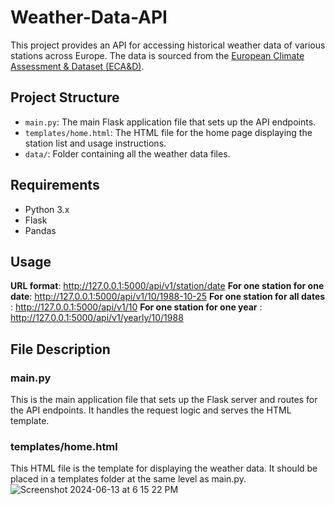 # Weather-Data-API

This project provides an API for accessing historical weather data of various stations across Europe. 
The data is sourced from the [European Climate Assessment & Dataset (ECA&D)](http://www.ecad.eu).

## Project Structure

- `main.py`: The main Flask application file that sets up the API endpoints.
- `templates/home.html`: The HTML file for the home page displaying the station list and usage instructions.
- `data/`: Folder containing all the weather data files.

## Requirements

- Python 3.x
- Flask
- Pandas

## Usage
__URL format__: http://127.0.0.1:5000/api/v1/station/date
__For one station for one date__: http://127.0.0.1:5000/api/v1/10/1988-10-25
__For one station for all dates__ : http://127.0.0.1:5000/api/v1/10
__For one station for one year__ : http://127.0.0.1:5000/api/v1/yearly/10/1988

## File Description
### main.py
This is the main application file that sets up the Flask server and routes for the API endpoints. It handles the request logic and serves the HTML template.

### templates/home.html
This HTML file is the template for displaying the weather data. It should be placed in a templates folder at the same level as main.py.
![Screenshot 2024-06-13 at 6 15 22 PM](https://github.com/ArpitChb2704/Weather-Data-API/assets/156332722/34ced7a5-5d15-4b9b-95db-85dfab9b8c9a)
